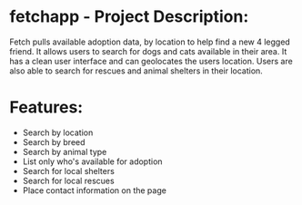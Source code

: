 # fetchapp - Project Description:
Fetch pulls available adoption data, by location to help find a new 4 legged friend.
It allows users to search for dogs and cats available in their area. It has a clean user
interface and can geolocates the users location. Users are also able to search
for rescues and animal shelters in their location.

# Features:
* Search by location
* Search by breed
* Search by animal type
* List only who's available for adoption
* Search for local shelters
* Search for local rescues
* Place contact information on the page
